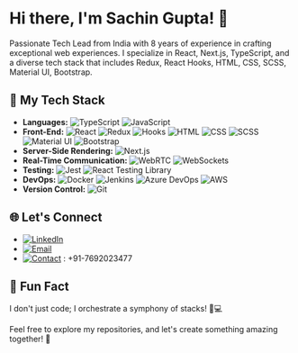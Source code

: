 # Hi there, I'm Sachin Gupta! 👋

Passionate Tech Lead from India with 8 years of experience in crafting exceptional web experiences. I specialize in React, Next.js, TypeScript, and a diverse tech stack that includes Redux, React Hooks, HTML, CSS, SCSS, Material UI, Bootstrap.

## 🚀 My Tech Stack
- **Languages:** ![TypeScript](https://img.shields.io/badge/-TypeScript-blue?logo=typescript&logoColor=white) ![JavaScript](https://img.shields.io/badge/-JavaScript-yellow?logo=javascript&logoColor=white)
- **Front-End:** ![React](https://img.shields.io/badge/-React-61DAFB?logo=react&logoColor=white) ![Redux](https://img.shields.io/badge/-Redux-764ABC?logo=redux&logoColor=white) ![Hooks](https://img.shields.io/badge/-React_Hooks-61DAFB?logo=react&logoColor=white) ![HTML](https://img.shields.io/badge/-HTML-E34F26?logo=html5&logoColor=white) ![CSS](https://img.shields.io/badge/-CSS-1572B6?logo=css3&logoColor=white) ![SCSS](https://img.shields.io/badge/-SCSS-CC6699?logo=sass&logoColor=white) ![Material UI](https://img.shields.io/badge/-Material_UI-0081CB?logo=material-ui&logoColor=white) ![Bootstrap](https://img.shields.io/badge/-Bootstrap-563D7C?logo=bootstrap&logoColor=white)
- **Server-Side Rendering:** ![Next.js](https://img.shields.io/badge/-Next.js-000000?logo=next.js&logoColor=white)
- **Real-Time Communication:** ![WebRTC](https://img.shields.io/badge/-WebRTC-333333?logo=webrtc&logoColor=white) ![WebSockets](https://img.shields.io/badge/-WebSockets-4F4F4F?logo=socket.io&logoColor=white)
- **Testing:** ![Jest](https://img.shields.io/badge/-Jest-C21325?logo=jest&logoColor=white) ![React Testing Library](https://img.shields.io/badge/-React_Testing_Library-E33332?logo=testing-library&logoColor=white)
- **DevOps:** ![Docker](https://img.shields.io/badge/-Docker-2496ED?logo=docker&logoColor=white) ![Jenkins](https://img.shields.io/badge/-Jenkins-D24939?logo=jenkins&logoColor=white) ![Azure DevOps](https://img.shields.io/badge/-Azure_DevOps-0078D7?logo=azure-devops&logoColor=white) ![AWS](https://img.shields.io/badge/-AWS-232F3E?logo=amazon-aws&logoColor=white)
- **Version Control:** ![Git](https://img.shields.io/badge/-Git-F05032?logo=git&logoColor=white)

## 🌐 Let's Connect
- [![LinkedIn](https://img.shields.io/badge/-LinkedIn-0077B5?logo=linkedin&logoColor=white)](https://www.linkedin.com/in/sachin-gupta-2339716b/)
- [![Email](https://img.shields.io/badge/-Email-D14836?logo=gmail&logoColor=white)](mailto:sachingupta.coder@gmail.com)
- [![Contact](https://img.shields.io/badge/-Contact-34B7F1?logo=phone&logoColor=white)](tel:+91-7692023477) : +91-7692023477

## 🎵 Fun Fact
I don't just code; I orchestrate a symphony of stacks! 🎵💻

Feel free to explore my repositories, and let's create something amazing together! 🚀
